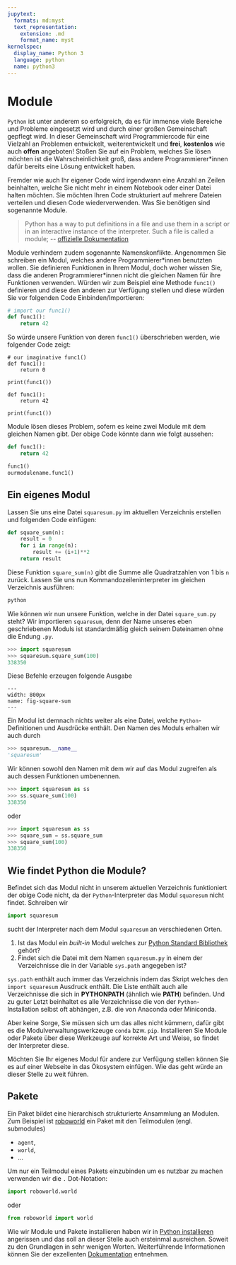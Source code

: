 ```yaml
---
jupytext:
  formats: md:myst
  text_representation:
    extension: .md
    format_name: myst
kernelspec:
  display_name: Python 3
  language: python
  name: python3
---
```


# Module

``Python`` ist unter anderem so erfolgreich, da es für immense viele Bereiche und Probleme eingesetzt wird und durch einer großen Gemeinschaft gepflegt wird.
In dieser Gemeinschaft wird Programmiercode für eine Vielzahl an Problemen entwickelt, weiterentwickelt und **frei**, **kostenlos** wie auch **offen** angeboten!
Stoßen Sie auf ein Problem, welches Sie lösen möchten ist die Wahrscheinlichkeit groß, dass andere Programmierer\*innen dafür bereits eine Lösung entwickelt haben.

Fremder wie auch Ihr eigener Code wird irgendwann eine Anzahl an Zeilen beinhalten, welche Sie nicht mehr in einem Notebook oder einer Datei halten möchten.
Sie möchten Ihren Code strukturiert auf mehrere Dateien verteilen und diesen Code wiederverwenden.
Was Sie benötigen sind sogenannte Module.

>Python has a way to put definitions in a file and use them in a script or in an interactive instance of the interpreter. Such a file is called a module; -- [offizielle Dokumentation](https://docs.python.org/3/tutorial/modules.html#tut-modules)

Module verhindern zudem sogenannte Namenskonflikte.
Angenommen Sie schreiben ein Modul, welches andere Programmierer\*innen benutzten wollen.
Sie definieren Funktionen in Ihrem Modul, doch woher wissen Sie, dass die anderen Programmierer\*innen nicht die gleichen Namen für ihre Funktionen verwenden.
Würden wir zum Beispiel eine Methode ``func1()`` definieren und diese den anderen zur Verfügung stellen und diese würden Sie vor folgenden Code Einbinden/Importieren:

```python
# import our func1() 
def func1():
    return 42
```

So würde unsere Funktion von deren ``func1()`` überschrieben werden, wie folgender Code zeigt:

```{code-cell} python3
# our imaginative func1()
def func1():
    return 0

print(func1())

def func1():
    return 42

print(func1())
```

Module lösen dieses Problem, sofern es keine zwei Module mit dem gleichen Namen gibt.
Der obige Code könnte dann wie folgt aussehen:

```python
def func1():
    return 42

func1()
ourmodulename.func1()
```

## Ein eigenes Modul

Lassen Sie uns eine Datei ``squaresum.py`` im aktuellen Verzeichnis erstellen und folgenden Code einfügen:

```python
def square_sum(n):
    result = 0
    for i in range(n):
        result += (i+1)**2
    return result
```

Diese Funktion ``square_sum(n)`` gibt die Summe alle Quadratzahlen von 1 bis ``n`` zurück.
Lassen Sie uns nun Kommandozeileninterpreter im gleichen Verzeichnis ausführen:

```sh
python
```

Wie können wir nun unsere Funktion, welche in der Datei ``square_sum.py`` steht?
Wir importieren ``squaresum``, denn der Name unseres eben geschriebenen Moduls ist standardmäßig gleich seinem Dateinamen ohne die Endung ``.py``.

```python
>>> import squaresum
>>> squaresum.square_sum(100)
338350
```

Diese Befehle erzeugen folgende Ausgabe

```{figure} ../../figs/python-tutorial/environment/square-sum.png
---
width: 800px
name: fig-square-sum
---
```

Ein Modul ist demnach nichts weiter als eine Datei, welche ``Python``-Definitionen und Ausdrücke enthält.
Den Namen des Moduls erhalten wir auch durch

```python
>>> squaresum.__name__
'squaresum'
```

Wir können sowohl den Namen mit dem wir auf das Modul zugreifen als auch dessen Funktionen umbenennen.

```python
>>> import squaresum as ss
>>> ss.square_sum(100)
338350
```

oder 

```python
>>> import squaresum as ss
>>> square_sum = ss.square_sum
>>> square_sum(100)
338350
```

## Wie findet Python die Module?

Befindet sich das Modul nicht in unserem aktuellen Verzeichnis funktioniert der obige Code nicht, da der ``Python``-Interpreter das Modul ``squaresum`` nicht findet.
Schreiben wir 

```python
import squaresum
```

sucht der Interpreter nach dem Modul ``squaresum`` an verschiedenen Orten.

1. Ist das Modul ein *built-in* Modul welches zur [Python Standard Bibliothek](https://docs.python.org/3/library/) gehört?
2. Findet sich die Datei mit dem Namen ``squaresum.py`` in einem der Verzeichnisse die in der Variable ``sys.path`` angegeben ist?

``sys.path`` enthält auch immer das Verzeichnis indem das Skript welches den ``import squaresum`` Ausdruck enthält.
Die Liste enthält auch alle Verzeichnisse die sich in **PYTHONPATH** (ähnlich wie **PATH**) befinden.
Und zu guter Letzt beinhaltet es alle Verzeichnisse die von der ``Python``-Installation selbst oft abhängen, z.B. die von Anaconda oder Miniconda.

Aber keine Sorge, Sie müssen sich um das alles nicht kümmern, dafür gibt es die Modulverwaltungswerkzeuge ``conda`` bzw. ``pip``.
Installieren Sie Module oder Pakete über diese Werkzeuge auf korrekte Art und Weise, so findet der Interpreter diese.

Möchten Sie Ihr eigenes Modul für andere zur Verfügung stellen können Sie es auf einer Webseite in das Ökosystem einfügen.
Wie das geht würde an dieser Stelle zu weit führen.

## Pakete

Ein Paket bildet eine hierarchisch strukturierte Ansammlung an Modulen.
Zum Beispiel ist [roboworld](https://github.com/BZoennchen/robo-world) ein Paket mit den Teilmodulen (engl. submodules) 

+ ``agent``, 
+ ``world``,
+ ...

Um nur ein Teilmodul eines Pakets einzubinden um es nutzbar zu machen verwenden wir die ``.`` Dot-Notation:

```python
import roboworld.world
```

oder 

```python
from roboworld import world
```

Wie wir Module und Pakete installieren haben wir in [Python installieren](sec-python-installation) angerissen und das soll an dieser Stelle auch ersteinmal ausreichen.
Soweit zu den Grundlagen in sehr wenigen Worten.
Weiterführende Informationen können Sie der exzellenten [Dokumentation](https://docs.python.org/3/tutorial/modules.html#tut-modules) entnehmen.
